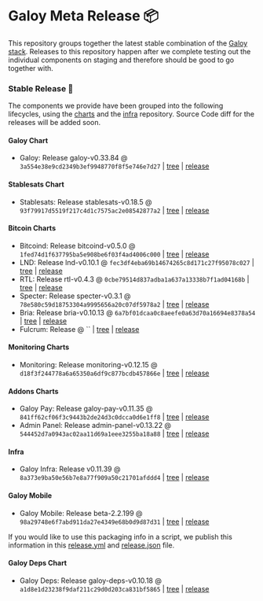 # Galoy Meta Release 📦

This repository groups together the latest stable combination of the [Galoy stack](https://github.com/GaloyMoney/awesome-galoy#tech-components).
Releases to this repository happen after we complete testing out the individual components on staging and therefore should be good to go together with.

### Stable Release 🎉

The components we provide have been grouped into the following lifecycles, using the [charts](https://github.com/GaloyMoney/charts) and the [infra](https://github.com/GaloyMoney/galoy-infra) repository.
Source Code diff for the releases will be added soon.

#### Galoy Chart
- Galoy: Release galoy-v0.33.84 @ `3a554e38e9cd2349b3ef9948770f8f5e746e7d27` | [tree](https://github.com/GaloyMoney/charts/tree/3a554e38e9cd2349b3ef9948770f8f5e746e7d27/charts/galoy) | [release](https://github.com/GaloyMoney/charts/releases/tag/galoy-v0.33.84)

#### Stablesats Chart
- Stablesats: Release stablesats-v0.18.5 @ `93f79917d5519f217c4d1c7575ac2e08542877a2` | [tree](https://github.com/GaloyMoney/charts/tree/93f79917d5519f217c4d1c7575ac2e08542877a2/charts/stablesats) | [release](https://github.com/GaloyMoney/charts/releases/tag/stablesats-v0.18.5)

#### Bitcoin Charts
- Bitcoind: Release bitcoind-v0.5.0 @ `1fed74d1f637795ba5e908be6f03f4ad4006c000` | [tree](https://github.com/GaloyMoney/charts/tree/1fed74d1f637795ba5e908be6f03f4ad4006c000/charts/bitcoind) | [release](https://github.com/GaloyMoney/charts/releases/tag/bitcoind-v0.5.0)
- LND: Release lnd-v0.10.1 @ `fec3df4eba69b14674265c8d171c27f95078c027` | [tree](https://github.com/GaloyMoney/charts/tree/fec3df4eba69b14674265c8d171c27f95078c027/charts/lnd) | [release](https://github.com/GaloyMoney/charts/releases/tag/lnd-v0.10.1)
- RTL: Release rtl-v0.4.3 @ `0cbe79514d837adba1a637a13338b7f1ad04168b` | [tree](https://github.com/GaloyMoney/charts/tree/0cbe79514d837adba1a637a13338b7f1ad04168b/charts/rtl) | [release](https://github.com/GaloyMoney/charts/releases/tag/rtl-v0.4.3)
- Specter: Release specter-v0.3.1 @ `78e580c59d18753304a9995656a20c07df5978a2` | [tree](https://github.com/GaloyMoney/charts/tree/78e580c59d18753304a9995656a20c07df5978a2/charts/specter) | [release](https://github.com/GaloyMoney/charts/releases/tag/specter-v0.3.1)
- Bria: Release bria-v0.10.13 @ `6a7bf01dcaa0c8aeefe0a63d70a16694e8378a54` | [tree](https://github.com/GaloyMoney/charts/tree/6a7bf01dcaa0c8aeefe0a63d70a16694e8378a54/charts/bria) | [release](https://github.com/GaloyMoney/charts/releases/tag/bria-v0.10.13)
- Fulcrum: Release  @ `` | [tree](https://github.com/GaloyMoney/charts/tree//charts/fulcrum) | [release](https://github.com/GaloyMoney/charts/releases/tag/)

#### Monitoring Charts
- Monitoring: Release monitoring-v0.12.15 @ `d18f3f244778a6a65350a6df9c877bcdb457866e` | [tree](https://github.com/GaloyMoney/charts/tree/d18f3f244778a6a65350a6df9c877bcdb457866e/charts/monitoring) | [release](https://github.com/GaloyMoney/charts/releases/tag/monitoring-v0.12.15)

#### Addons Charts
- Galoy Pay: Release galoy-pay-v0.11.35 @ `841ff62cf06f3c9443b2de24d3c0dcca0d6e1ff8` | [tree](https://github.com/GaloyMoney/charts/tree/841ff62cf06f3c9443b2de24d3c0dcca0d6e1ff8/charts/galoy-pay) | [release](https://github.com/GaloyMoney/charts/releases/tag/galoy-pay-v0.11.35)
- Admin Panel: Release admin-panel-v0.13.22 @ `544452d7a0943ac02aa11d69a1eee3255ba18a88` | [tree](https://github.com/GaloyMoney/charts/tree/544452d7a0943ac02aa11d69a1eee3255ba18a88/charts/admin-panel) | [release](https://github.com/GaloyMoney/charts/releases/tag/admin-panel-v0.13.22)

#### Infra

- Galoy Infra: Release v0.11.39 @ `8a373e9ba50e56b7e8a77f909a50c21701afddd4` | [tree](https://github.com/GaloyMoney/galoy-infra/tree/8a373e9ba50e56b7e8a77f909a50c21701afddd4) | [release](https://github.com/GaloyMoney/galoy-infra/releases/tag/v0.11.39)

#### Galoy Mobile

- Galoy Mobile: Release beta-2.2.199 @ `98a29748e6f7abd911da27e4349e68b0d9d87d31` | [tree](https://github.com/GaloyMoney/galoy-mobile/tree/98a29748e6f7abd911da27e4349e68b0d9d87d31) | [release](https://github.com/GaloyMoney/galoy-mobile/releases/tag/beta-2.2.199)

If you would like to use this packaging info in a script, we publish this information in this [release.yml](./release.yml) and [release.json](./release.json) file.

#### Galoy Deps Chart
- Galoy Deps: Release galoy-deps-v0.10.18 @ `a1d8e1d23238f9daf211c29d0d203ca831bf5865` | [tree](https://github.com/GaloyMoney/charts/tree/a1d8e1d23238f9daf211c29d0d203ca831bf5865/charts/galoy-deps) | [release](https://github.com/GaloyMoney/charts/releases/tag/galoy-deps-v0.10.18)

